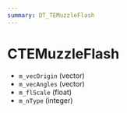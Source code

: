 ```yaml
---
summary: DT_TEMuzzleFlash
---
```


# CTEMuzzleFlash


* `m_vecOrigin` (vector)
* `m_vecAngles` (vector)
* `m_flScale` (float)
* `m_nType` (integer)
